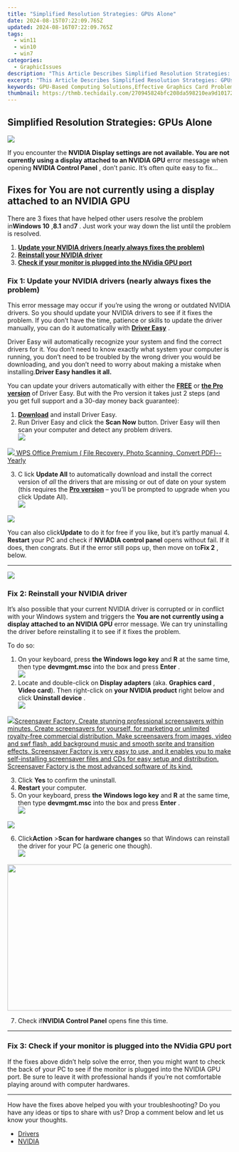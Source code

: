 ```yaml
---
title: "Simplified Resolution Strategies: GPUs Alone"
date: 2024-08-15T07:22:09.765Z
updated: 2024-08-16T07:22:09.765Z
tags:
  - win11
  - win10
  - win7
categories:
  - GraphicIssues
description: "This Article Describes Simplified Resolution Strategies: GPUs Alone"
excerpt: "This Article Describes Simplified Resolution Strategies: GPUs Alone"
keywords: GPU-Based Computing Solutions,Effective Graphics Card Problem-Solving Techniques,Simplifying Advanced Graphics Processor Issues,Efficient GPU Troubleshooting Methods,Streamlining Graphic Processor Performance Optimization,Advantages of Specialized GPU Error Resolution,Integrated Approaches to GPU-Related Technical Challenges
thumbnail: https://thmb.techidaily.com/270945824bfc208da598210ea9d10172c37fe105e9954ed76f47e6f487357fc6.jpg
---
```


## Simplified Resolution Strategies: GPUs Alone

![](https://images.drivereasy.com/wp-content/uploads/2018/11/img_5be016dc3a765.jpg)

 If you encounter the **NVIDIA Display settings are not available. You are not currently using a display attached to an NVIDIA GPU** error message when opening **NVIDIA Control Panel** , don’t panic. It’s often quite easy to fix…

## Fixes for You are not currently using a display attached to an NVIDIA GPU

 There are 3 fixes that have helped other users resolve the problem in**Windows 10** ,**8.1** and**7** . Just work your way down the list until the problem is resolved.

1. [**Update your NVIDIA drivers (nearly always fixes the problem)**](#F1)
2. [**Reinstall your NVIDIA driver**](#F2)
3. [**Check if your monitor is plugged into the NVidia GPU port**](#F3)

### Fix 1: Update your NVIDIA drivers (nearly always fixes the problem)

 This error message may occur if you’re using the wrong or outdated NVIDIA drivers. So you should update your NVIDIA drivers to see if it fixes the problem. If you don’t have the time, patience or skills to update the driver manually, you can do it automatically with [**Driver Easy**](https://tools.techidaily.com/drivereasy/download/) .  

 Driver Easy will automatically recognize your system and find the correct drivers for it. You don’t need to know exactly what system your computer is running, you don’t need to be troubled by the wrong driver you would be downloading, and you don’t need to worry about making a mistake when installing.**Driver Easy handles it all.**

 You can update your drivers automatically with either the **[FREE](https://tools.techidaily.com/drivereasy/download/)**  or **[the Pro version](https://tools.techidaily.com/drivereasy/download/)**  of Driver Easy. But with the Pro version it takes just 2 steps (and you get full support and a 30-day money back guarantee):

1. **[Download](https://tools.techidaily.com/drivereasy/download/)**  and install Driver Easy.
2. Run Driver Easy and click the **Scan Now** button. Driver Easy will then scan your computer and detect any problem drivers.  
![](https://images.drivereasy.com/wp-content/uploads/2018/11/img_5be027fb8406e.jpg)
<!-- affiliate ads begin -->
<a href="https://secure.2checkout.com/order/checkout.php?PRODS=38729081&QTY=1&AFFILIATE=108875&CART=1"><img src="https://website-prod.cache.wpscdn.com/img/wps-spreadsheet-free-excel-editor-online-offline-1x.93e269d.png" border="0">
WPS Office Premium ( File Recovery, Photo Scanning, Convert PDF)--Yearly</a>
<!-- affiliate ads end -->
3. C  lick **Update All** to automatically download and install the correct version of _all_  the drivers that are missing or out of date on your system (this requires the **[Pro version](https://tools.techidaily.com/drivereasy/download/)**  – you’ll be prompted to upgrade when you click Update All).  
![](https://images.drivereasy.com/wp-content/uploads/2018/11/img_5be027f4c4816.jpg)  
<!-- affiliate ads begin -->
<a href="https://secure.2checkout.com/order/checkout.php?PRODS=3546200&QTY=1&AFFILIATE=108875&CART=1"><img src="http://www.binteko.com/sites/default/files/banner01_468x60a.gif" border="0"></a>
<!-- affiliate ads end -->

 You can also click**Update** to do it for free if you like, but it’s partly manual
4. **Restart** your PC and check if **NVIADIA control panel** opens without fail. If it does, then congrats. But if the error still pops up, then move on to**Fix 2** , below.

---

<!-- affiliate ads begin -->
<a href="https://store.revouninstaller.com/order/checkout.php?PRODS=28010250&QTY=1&AFFILIATE=108875&CART=1"><img src="https://secure.avangate.com/images/merchant/4282ec8de8c9be897e7aff4aa231b1a4/336__280a.jpg" border="0"></a>
<!-- affiliate ads end -->
### Fix 2: Reinstall your NVIDIA driver

It’s also possible that your current NVIDIA  driver is corrupted or in conflict with your Windows system and triggers the   **You are not currently using a display attached to an NVIDIA GPU** error message. We can try uninstalling the driver before reinstalling it to see if it fixes the problem.

To do so:

1. On your keyboard, press  **the Windows logo key**  and   **R**  at the same time, then type **devmgmt.msc** into the box and press **Enter** .  
![](https://images.drivereasy.com/wp-content/uploads/2018/11/img_5be134536fb44.png)
2. Locate and double-click on  **Display adapters**  (aka.  **Graphics card** , **Video card**). Then right-click on **your NVIDIA product** right below and click **Uninstall device** .  
![](https://images.drivereasy.com/wp-content/uploads/2018/11/img_5be14ec2c9c6b.jpg)
<!-- affiliate ads begin -->
<a href="https://secure.2checkout.com/order/checkout.php?PRODS=194977&QTY=1&AFFILIATE=108875&CART=1"><img src="https://www.blumentals.net/scrfactory/images/screensaver-software.png" border="0">Screensaver Factory, Create stunning professional screensavers within minutes. Create screensavers for yourself, for marketing or unlimited royalty-free commercial distribution. Make screensavers from images, video and swf flash, add background music and smooth sprite and transition effects. Screensaver Factory is very easy to use, and it enables you to make self-installing screensaver files and CDs for easy setup and distribution. Screensaver Factory is the most advanced software of its kind.</a>
<!-- affiliate ads end -->
3. Click **Yes** to confirm the uninstall.
4. **Restart**   your computer.
5. On your keyboard, press  **the Windows logo key**  and   **R**  at the same time, then type **devmgmt.msc** into the box and press **Enter** .  
![](https://images.drivereasy.com/wp-content/uploads/2018/11/img_5be134536fb44.png)
<!-- affiliate ads begin -->
<a href="https://shop.manycam.com/order/checkout.php?PRODS=17728032&QTY=1&AFFILIATE=108875&CART=1"><img src="https://secure.avangate.com/images/merchant/8230bea7d54bcdf99cdfe85cb07313d5/mcaffbanner920x120.png" border="0"></a>
<!-- affiliate ads end -->
6. Click**Action** \>**Scan for hardware changes** so that Windows can reinstall the driver for your PC (a generic one though).  
![](https://images.drivereasy.com/wp-content/uploads/2018/11/img_5be1370e59dcf.jpg)
<!-- affiliate ads begin -->
<a href="https://ursime.pxf.io/c/5597632/2092236/16384" target="_top" id="2092236"><img src="//a.impactradius-go.com/display-ad/16384-2092236" border="0" alt="" width="1920" height="329"/></a><img height="0" width="0" src="https://imp.pxf.io/i/5597632/2092236/16384" style="position:absolute;visibility:hidden;" border="0" />
<!-- affiliate ads end -->
7. Check if**NVIDIA Control Panel** opens fine this time.

---

### Fix 3: Check if your monitor is plugged into the NVidia GPU port

 If the fixes above didn’t help solve the error, then you might want to check the back of your PC to see if the monitor is plugged into the NVIDIA GPU port. Be sure to leave it with professional hands if you’re not comfortable playing around with computer hardwares.

---

 How have the fixes above helped you with your troubleshooting? Do you have any ideas or tips to share with us? Drop a comment below and let us know your thoughts.

* [Drivers](https://tools.techidaily.com/drivereasy/download/)
* [NVIDIA](https://tools.techidaily.com/drivereasy/download/)

<ins class="adsbygoogle"
     style="display:block"
     data-ad-format="autorelaxed"
     data-ad-client="ca-pub-7571918770474297"
     data-ad-slot="1223367746"></ins>



<ins class="adsbygoogle"
     style="display:block"
     data-ad-client="ca-pub-7571918770474297"
     data-ad-slot="8358498916"
     data-ad-format="auto"
     data-full-width-responsive="true"></ins>







